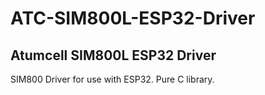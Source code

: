 # ATC-SIM800L-ESP32-Driver
## Atumcell SIM800L ESP32 Driver

SIM800 Driver for use with ESP32. Pure C library. 